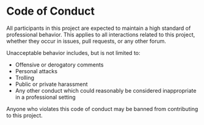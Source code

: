 # Code of Conduct

All participants in this project are expected to maintain a high standard of professional behavior. This applies to all interactions related to this project, whether they occur in issues, pull requests, or any other forum.

Unacceptable behavior includes, but is not limited to:

- Offensive or derogatory comments
- Personal attacks
- Trolling
- Public or private harassment
- Any other conduct which could reasonably be considered inappropriate in a professional setting

Anyone who violates this code of conduct may be banned from contributing to this project.
